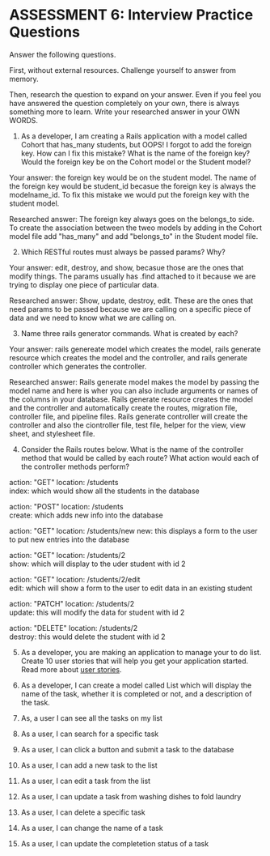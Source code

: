 # ASSESSMENT 6: Interview Practice Questions
Answer the following questions.

First, without external resources. Challenge yourself to answer from memory.

Then, research the question to expand on your answer. Even if you feel you have answered the question completely on your own, there is always something more to learn. Write your researched answer in your OWN WORDS.

1. As a developer, I am creating a Rails application with a model called Cohort that has_many students, but OOPS! I forgot to add the foreign key. How can I fix this mistake? What is the name of the foreign key? Would the foreign key be on the Cohort model or the Student model?

  Your answer: the foreign key would be on the student model. The name of the foreign key would be student_id becasue the foreign key is always the modelname_id. To fix this mistake we would put the foreign key with the student model.

  Researched answer: The foreign key always goes on the belongs_to side. To create the association between the tweo models by adding in the Cohort model file add "has_many" and add "belongs_to" in the Student model file.



2. Which RESTful routes must always be passed params? Why?

  Your answer: edit, destroy, and show, becasue those are the ones that modify things. The params usually has .find attached to it because we are trying to display one piece of particular data.

  Researched answer: Show, update, destroy, edit. These are the ones that need params to be passed because we are calling on a specific piece of data and we need to know what we are calling on.



3. Name three rails generator commands. What is created by each?

  Your answer: rails genereate model which creates the model, rails generate resource which creates the model and the controller, and rails generate controller which generates the controller.

  Researched answer: Rails generate model makes the model by passing the model name and here is wher you can also include arguments or names of the columns in your database. Rails generate resource creates the model and the controller and automatically create the routes, migration file, controller file, and pipeline files. Rails generate controller will create the controller and also the ciontroller file, test file, helper for the view, view sheet, and stylesheet file.



4. Consider the Rails routes below. What is the name of the controller method that would be called by each route? What action would each of the controller methods perform?

action: "GET"    location: /students    
index: which would show all the students in the database      

action: "POST"   location: /students     
create: which adds new info into the database  

action: "GET"    location: /students/new
new: this displays a form to the user to put new entries into the database

action: "GET"    location: /students/2  
show: which will display to the uder student with id 2

action: "GET"    location: /students/2/edit    
edit: which will show a form to the user to edit data in an existing student

action: "PATCH"  location: /students/2      
update: this will modify the data for student with id 2

action: "DELETE" location: /students/2    
destroy: this would delete the student with id 2  



5. As a developer, you are making an application to manage your to do list. Create 10 user stories that will help you get your application started. Read more about [user stories](https://www.atlassian.com/agile/project-management/user-stories).

1. As a developer, I can create a model called List which will display the name of the task, whether it is completed or not, and a description of the task.
2. As, a user I can see all the tasks on my list
3. As a user, I can search for a specific task
4. As a user, I can click a button and submit a task to the database
5. As a user, I can add a new task to the list
6. As a user, I can edit a task from the list
7. As a user, I can update a task from washing dishes to fold laundry
8. As a user, I can delete a specific task
9. As a user, I can change the name of a task
10. As a user, I can update the completetion status of a task